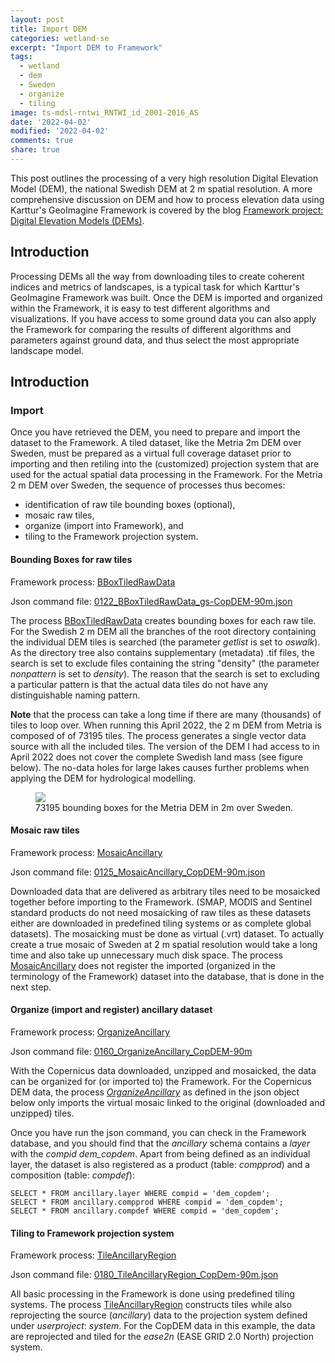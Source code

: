```yaml
---
layout: post
title: Import DEM
categories: wetland-se
excerpt: "Import DEM to Framework"
tags:
  - wetland
  - dem
  - Sweden
  - organize
  - tiling
image: ts-mdsl-rntwi_RNTWI_id_2001-2016_AS
date: '2022-04-02'
modified: '2022-04-02'
comments: true
share: true
---
```


<script src="https://karttur.github.io/common/assets/js/karttur/togglediv.js"></script>

This post outlines the processing of a very high resolution Digital Elevation Model (DEM), the national Swedish DEM at 2 m spatial resolution. A more comprehensive discussion on DEM and how to process elevation data using Karttur's GeoImagine Framework is covered by the blog [Framework project: Digital Elevation Models (DEMs)](https://karttur.github.io/geoimagine03-proj-copdem/).

## Introduction

Processing DEMs all the way from downloading tiles to create coherent indices and metrics of landscapes, is a typical task for which Karttur's GeoImagine Framework was built. Once the DEM is imported and organized within the Framework, it is easy to test different algorithms and visualizations. If you have access to some ground data you can also apply the Framework for comparing the results of different algorithms and parameters against ground data, and thus select the most appropriate landscape model.

## Introduction



### Import

Once you have retrieved the DEM, you need to prepare and import the dataset to the Framework. A tiled dataset, like the Metria 2m DEM over Sweden, must be prepared as a virtual full coverage dataset prior to importing and then retiling into the (customized) projection system that are used for the actual spatial data processing in the Framework. For the Metria 2 m DEM over Sweden, the sequence of processes thus becomes:

- identification of raw tile bounding boxes (optional),
- mosaic raw tiles,
- organize (import into Framework), and
- tiling to the Framework projection system.

#### Bounding Boxes for raw tiles

Framework process: [BBoxTiledRawData](https://karttur.github.io/geoimagine03-docs-procpack/subprocess/subprocid-BBoxTiledRawData/)

Json command file: [0122_BBoxTiledRawData_gs-CopDEM-90m.json](https://karttur.github.io/geoimagine03-proj-copdem-json/projects/projects-0122_BBoxTiledRawData_metria-DEM.json/)

The process [<span class='process'>BBoxTiledRawData</span>](https://karttur.github.io/geoimagine03-docs-procpack/subprocess/subprocid-BBoxTiledRawData/) creates bounding boxes for each raw tile. For the Swedish 2 m DEM all the branches of the root directory containing the individual DEM tiles is searched (the parameter _getlist_ is set to _oswalk_). As the directory tree also contains supplementary (metadata) <span class='file'>.tif</span> files, the search is set to exclude files containing the string "density" (the parameter _nonpattern_ is set to _density_). The reason that the search is set to excluding a particular pattern is that the actual data tiles do not have any distinguishable naming pattern.

**Note** that the process can take a long time if there are many (thousands) of tiles to loop over. When running this April 2022, the 2 m DEM from Metria is composed of of 73195 tiles. The process generates a single vector data source with all the included tiles. The version of the DEM I had access to in April 2022 does not cover the complete Swedish land mass (see figure below). The no-data holes for large lakes causes further problems when applying the DEM for hydrological modelling.

<figure>
<img src="../../images/MetriaDEM2m_rawtiles_bboxes.png">
<figcaption>73195 bounding boxes for the Metria DEM in 2m over Sweden.</figcaption>
</figure>

#### Mosaic raw tiles

Framework process: [MosaicAncillary](https://karttur.github.io/geoimagine03-docs-procpack/subprocess/subprocid-MosaicAncillary/)

Json command file: [0125_MosaicAncillary_CopDEM-90m.json](https://karttur.github.io/geoimagine03-proj-copdem-json/projects/projects-0125_MosaicAncillary_CopDEM-90m.json/)

Downloaded data that are delivered as arbitrary tiles need to be mosaicked together before importing to the Framework. (SMAP, MODIS and Sentinel standard products do not need mosaicking of raw tiles as these datasets either are downloaded in predefined tiling systems or as complete global datasets). The mosaicking must be done as virtual (<span class='file'>.vrt</span>) dataset. To actually create a true mosaic of Sweden at 2 m spatial resolution would take a long time and also take up unnecessary much disk space. The process [<span class='process'>MosaicAncillary</span>](https://karttur.github.io/geoimagine03-docs-procpack/subprocess/subprocid-MosaicAncillary/) does not register the imported (organized in the terminology of the Framework) dataset into the database, that is done in the next step.

#### Organize (import and register) ancillary dataset

Framework process: [OrganizeAncillary](https://karttur.github.io/geoimagine03-docs-procpack/subprocess/subprocid-OrganizeAncillary//)

Json command file: [0160_OrganizeAncillary_CopDEM-90m](https://karttur.github.io/geoimagine03-proj-copdem-json/projects/projects-0160_OrganizeAncillary_CopDEM-90m.json/)

With the Copernicus data downloaded, unzipped and mosaicked, the data can be organized for (or imported to) the Framework. For the Copernicus DEM data, the process [_OrganizeAncillary_](https://karttur.github.io/geoimagine03-docs-procpack/subprocess/subprocid-OrganizeAncillary//) as defined in the json object below only imports the virtual mosaic linked to the original (downloaded and unzipped) tiles.

Once you have run the json command, you can check in the Framework database, and you should find that the _ancillary_ schema contains a _layer_ with the _compid_ _dem_copdem_. Apart from being defined as an individual layer, the dataset is also registered as a product (table: _compprod_) and a composition (table: _compdef_):

```
SELECT * FROM ancillary.layer WHERE compid = 'dem_copdem';
SELECT * FROM ancillary.compprod WHERE compid = 'dem_copdem';
SELECT * FROM ancillary.compdef WHERE compid = 'dem_copdem';
```

#### Tiling to Framework projection system

Framework process: [TileAncillaryRegion](https://karttur.github.io/geoimagine03-docs-procpack/subprocess/subprocid-TileAncillaryRegion/)

Json command file: [0180_TileAncillaryRegion_CopDem-90m.json](https://karttur.github.io/geoimagine03-proj-copdem-json/projects/projects-0180_TileAncillaryRegion_CopDem-90m.json/)

All basic processing in the Framework is done using predefined tiling systems. The process [<span class='process'>TileAncillaryRegion</span>](https://karttur.github.io/geoimagine03-docs-procpack/subprocess/subprocid-TileAncillaryRegion/) constructs tiles while also reprojecting the source (_ancillary_) data to the projection system defined under _userproject_: _system_. For the CopDEM data in this example, the data are reprojected and tiled for the _ease2n_ (EASE GRID 2.0 North) projection system.
